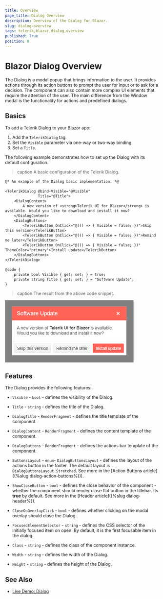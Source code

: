 ```yaml
---
title: Overview
page_title: Dialog Overview
description: Overview of the Dialog for Blazor.
slug: dialog-overview
tags: telerik,blazor,dialog,overview
published: True
position: 0
---
```


# Blazor Dialog Overview

The Dialog is a modal popup that brings information to the user. It provides actions through its action buttons to prompt the user for input or to ask for a decision. The component can also contain more complex UI elements that require the attention of the user. The main difference from the Window modal is the functionality for actions and predefined dialogs.

## Basics

To add a Telerik Dialog to your Blazor app:

1. Add the `TelerikDialog` tag.
1. Set the `Visible` parameter via one-way or two-way binding.
1. Set a `Title`.

The following example demonstrates how to set up the Dialog with its default configuration.

>caption A basic configuration of the Telerik Dialog.

````CSHTML
@* An example of the Dialog basic implementation. *@

<TelerikDialog @bind-Visible="@Visible"
               Title="@Title">
    <DialogContent>
        A new version of <strong>Telerik UI for Blazor</strong> is available. Would you like to download and install it now?
    </DialogContent>
    <DialogButtons>
        <TelerikButton OnClick="@(() => { Visible = false; })">Skip this version</TelerikButton>
        <TelerikButton OnClick="@(() => { Visible = false; })">Remind me later</TelerikButton>
        <TelerikButton OnClick="@(() => { Visible = false; })" ThemeColor="primary">Install update</TelerikButton>
    </DialogButtons>
</TelerikDialog>

@code {
    private bool Visible { get; set; } = true;
    private string Title { get; set; } = "Software Update";
}
````

>caption The result from the above code snippet.

![](images/dialog-basic-configuration.png)

## Features

The Dialog provides the following features:

* `Visible` - `bool` - defines the visibility of the Dialog.

* `Title` - `string` - defines the title of the Dialog.

* `DialogTitle` - `RenderFragment` - defines the title template of the component.

* `DialogContent` - `RenderFragment` - defines the content template of the component.

* `DialogButtons` - `RenderFragment` - defines the actions bar template of the component.

* `ButtonsLayout` - `enum`- `DialogButtonsLayout` - defines the layout of the actions button in the footer. The default layout is `DialogButtonsLayout.Stretched`. See more in the [Action Buttons article]({%slug  dialog-action-buttons%})).

* `ShowCloseButton` - `bool` - defines the close behavior of the component - whether the component should render close flat button in the titlebar. Its **true** by default. See more in the [Header article]({%slug  dialog-header%}).

* `CloseOnOverlayClick` - `bool` - defines whether clicking on the modal overlay should close the Dialog.

* `FocusedElementSelector` - `string` - defines the CSS selector of the initially focused item on open. By default, it is the first focusable item in the dialog.

* `Class` - `string` - defines the class of the component instance.

* `Width` - `string` - defines the width of the Dialog.

* `Height` - `string` - defines the height of the Dialog.

## See Also

  * [Live Demo: Dialog](https://demos.telerik.com/blazor-ui/dialog/overview)